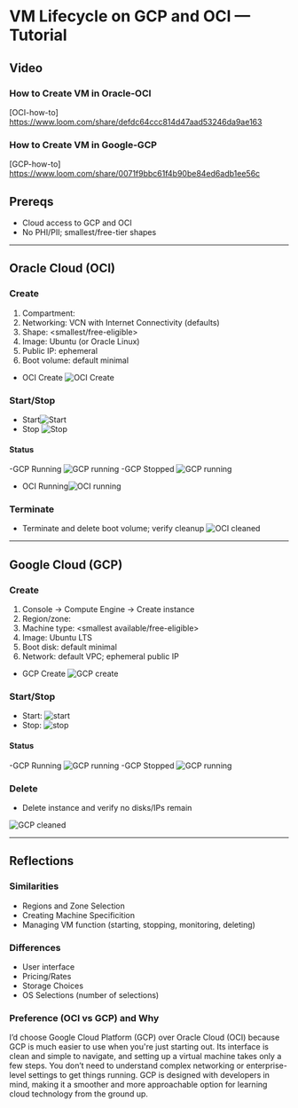 # VM Lifecycle on GCP and OCI — Tutorial

## Video
### How to Create VM in Oracle-OCI
[OCI-how-to] https://www.loom.com/share/defdc64ccc814d47aad53246da9ae163


### How to Create VM in Google-GCP
[GCP-how-to] https://www.loom.com/share/0071f9bbc61f4b90be84ed6adb1ee56c

## Prereqs
- Cloud access to GCP and OCI
- No PHI/PII; smallest/free-tier shapes

---
## Oracle Cloud (OCI)
### Create
1. Compartment: <name>
2. Networking: VCN with Internet Connectivity (defaults)
3. Shape: <smallest/free-eligible>
4. Image: Ubuntu (or Oracle Linux)
5. Public IP: ephemeral
6. Boot volume: default minimal

- OCI Create 
![OCI Create](images/Oracle_create.png)

### Start/Stop
- Start![Start](images/Oracle_start.png)
- Stop ![Stop](images/Oracle_stop.png)

#### Status
-GCP Running ![GCP running](images/Oracle_running.png)
-GCP Stopped ![GCP running](images/Oracle_stoppedstatus.png)

- OCI Running![OCI running](images/Oracle_running.png)

### Terminate
- Terminate and delete boot volume; verify cleanup
![OCI cleaned](images/Oracle_stoppedstatus.png)

---

## Google Cloud (GCP)
### Create
1. Console → Compute Engine → Create instance
2. Region/zone: <your choice>
3. Machine type: <smallest available/free-eligible>
4. Image: Ubuntu LTS
5. Boot disk: default minimal
6. Network: default VPC; ephemeral public IP

- GCP Create 
![GCP create](images/Google_create.png)

### Start/Stop
- Start: ![start](images/Google_start.png)
- Stop: ![stop](images/Google_stop.png)

#### Status
-GCP Running ![GCP running](images/Google_running.png)
-GCP Stopped ![GCP running](images/Google_stoppedstatus.png)

### Delete
- Delete instance and verify no disks/IPs remain

![GCP cleaned](images/Google_deletedstatus.png)

---

## Reflections
### Similarities
* Regions and Zone Selection
* Creating Machine Specificition
* Managing VM function (starting, stopping, monitoring, deleting)

### Differences
* User interface
* Pricing/Rates
* Storage Choices
* OS Selections (number of selections)

### Preference (OCI vs GCP) and Why
I’d choose Google Cloud Platform (GCP) over Oracle Cloud (OCI) because GCP is much easier to use when you're just starting out. Its interface is clean and simple to navigate, and setting up a virtual machine takes only a few steps. You don’t need to understand complex networking or enterprise-level settings to get things running. GCP is designed with developers in mind, making it a smoother and more approachable option for learning cloud technology from the ground up.

